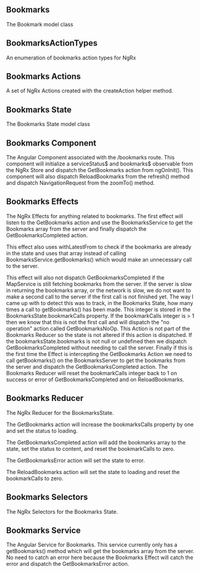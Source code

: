## Bookmarks

The Bookmark model class

## BookmarksActionTypes

An enumeration of bookmarks action types for NgRx

## Bookmarks Actions

A set of NgRx Actions created with the createAction helper method.

## Bookmarks State

The Bookmarks State model class

## Bookmarks Component 

The Angular Component associated with the /bookmarks route. This component will initialize a serviceStatus$ and bookmarks$ observable from the NgRx Store and dispatch the GetBookmarks action from ngOnInit(). This component will also dispatch ReloadBookmarks from the refresh() method and dispatch NavigationRequest from the zoomTo() method. 

## Bookmarks Effects

The NgRx Effects for anything related to bookmarks. The first effect will listen to the GetBookmarks action and use the BookmarksService to get the Bookmarks array from the server and finally dispatch the GetBookmarksCompleted action. 

This effect also uses withLatestFrom to check if the bookmarks are already in the state and uses that array instead of calling BookmarksService.getBookmarks() which would make an unnecessary call to the server. 

This effect will also not dispatch GetBookmarksCompleted if the MapService is still fetching bookmarks from the server. If the server is slow in returning the bookmarks array, or the network is slow, we do not want to make a second call to the server if the first call is not finished yet. The way I came up with to detect this was to track, in the Bookmarks State, how many times a call to getBookmarks() has been made. This integer is stored in the BookmarksState.bookmarkCalls property. If the bookmarkCalls integer is > 1 then we know that this is not the first call and will dispatch the "no operation" action called GetBookmarksNoOp. This Action is not part of the Bookmarks Reducer so the state is not altered if this action is dispatched. If the bookmarksState.bookmarks is not null or undefined then we dispatch GetBookmarksCompleted without needing to call the server. Finally if this is the first time the Effect is intercepting the GetBookmarks Action we need to call getBookmarks() on the BookmarksServer to get the bookmarks from the server and dispatch the GetBookmarksCompleted action. The Bookmarks Reducer will reset the bookmarkCalls integer back to 1 on success or error of GetBookmarksCompleted and on ReloadBookmarks. 

## Bookmarks Reducer

The NgRx Reducer for the BookmarksState.

The GetBookmarks action will increase the bookmarksCalls property by one and set the status to loading.

The GetBookmarksCompleted action will add the bookmarks array to the state, set the status to content, and reset the bookmarkCalls to zero. 

The GetBookmarksError action will set the state to error.

The ReloadBookmarks action will set the state to loading and reset the bookmarkCalls to zero.

## Bookmarks Selectors

The NgRx Selectors for the Bookmarks State.

## Bookmarks Service

The Angular Service for Bookmarks. This service currently only has a getBookmarks() method which will get the bookmarks array from the server. No need to catch an error here because the Bookmarks Effect will catch the error and dispatch the GetBookmarksError action. 